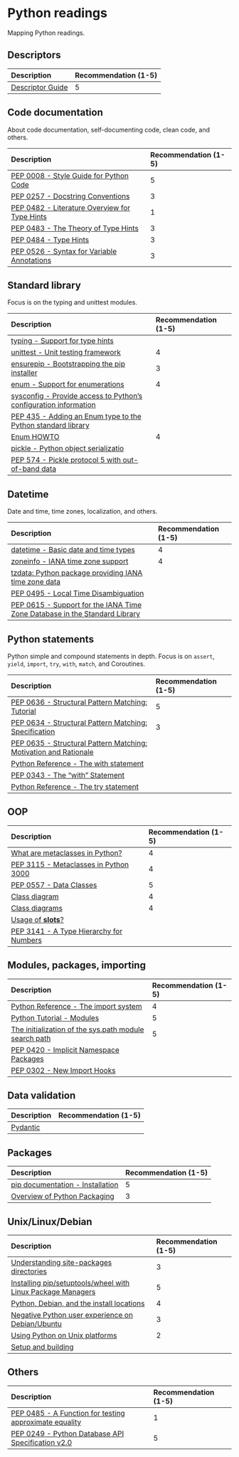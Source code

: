 # Python readings
Mapping Python readings.

## Descriptors
| Description | Recommendation (1-5) |
| :---        | :---                 |
| [Descriptor Guide](https://docs.python.org/3/howto/descriptor.html) | 5 |

## Code documentation
About code documentation, self-documenting code, clean code, and others.

| Description | Recommendation (1-5) |
| :---        | :---                 |
| [PEP 0008 - Style Guide for Python Code](https://peps.python.org/pep-0008/) | 5 |
| [PEP 0257 - Docstring Conventions](https://peps.python.org/pep-0257/) | 3 |
| [PEP 0482 - Literature Overview for Type Hints](https://peps.python.org/pep-0482/) | 1 |
| [PEP 0483 - The Theory of Type Hints](https://peps.python.org/pep-0483/) | 3 |
| [PEP 0484 - Type Hints](https://peps.python.org/pep-0484/) | 3 |
| [PEP 0526 - Syntax for Variable Annotations](https://peps.python.org/pep-0526/) | 3 |

## Standard library
Focus is on the typing and unittest modules.

| Description | Recommendation (1-5) |
| :---        | :---                 |
| [typing - Support for type hints](https://docs.python.org/3/library/typing.html) |  |
| [unittest - Unit testing framework](https://docs.python.org/3/library/unittest.html) | 4 |
| [ensurepip - Bootstrapping the pip installer](https://docs.python.org/3/library/ensurepip.html) | 3 |
| [enum - Support for enumerations](https://docs.python.org/3/library/enum.html) | 4 |
| [sysconfig - Provide access to Python’s configuration information](https://docs.python.org/3/library/sysconfig.html) |  |
| [PEP 435 - Adding an Enum type to the Python standard library](https://peps.python.org/pep-0435/) |  |
| [Enum HOWTO](https://docs.python.org/3/howto/enum.html) | 4 |
| [pickle - Python object serializatio](https://docs.python.org/3/library/pickle.html) |  |
| [PEP 574 - Pickle protocol 5 with out-of-band data](https://peps.python.org/pep-0574/) |  |

## Datetime
Date and time, time zones, localization, and others.

| Description | Recommendation (1-5) |
| :---        | :---                 |
| [datetime - Basic date and time types](https://docs.python.org/3/library/datetime.html) | 4 |
| [zoneinfo - IANA time zone support](https://docs.python.org/3/library/zoneinfo.html) | 4 |
| [tzdata: Python package providing IANA time zone data](https://tzdata.readthedocs.io/en/latest/) | |
| [PEP 0495 - Local Time Disambiguation](https://peps.python.org/pep-0495/) | |
| [PEP 0615 - Support for the IANA Time Zone Database in the Standard Library](https://peps.python.org/pep-0615/) | |

## Python statements
Python simple and compound statements in depth. Focus is on `assert`, `yield`, `import`, `try`, `with`, `match`, and Coroutines.

| Description | Recommendation (1-5) |
| :---        | :---                 |
| [PEP 0636 - Structural Pattern Matching: Tutorial](https://peps.python.org/pep-0636/) | 5 |
| [PEP 0634 - Structural Pattern Matching: Specification](https://peps.python.org/pep-0634/) | 3 |
| [PEP 0635 - Structural Pattern Matching: Motivation and Rationale](https://peps.python.org/pep-0635/) |  |
| [Python Reference - The with statement](https://docs.python.org/3/reference/compound_stmts.html#the-with-statement) |  |
| [PEP 0343 - The “with” Statement](https://peps.python.org/pep-0343/) |  |
| [Python Reference - The try statement](https://docs.python.org/3/reference/compound_stmts.html#the-try-statement) |  |

## OOP
| Description | Recommendation (1-5) |
| :---        | :---                 |
| [What are metaclasses in Python?](https://stackoverflow.com/q/100003) | 4 |
| [PEP 3115 - Metaclasses in Python 3000](https://peps.python.org/pep-3115/) | 4 |
| [PEP 0557 - Data Classes](https://peps.python.org/pep-0557/) | 5 |
| [Class diagram](https://en.wikipedia.org/wiki/Class_diagram) | 4 |
| [Class diagrams](https://mermaid.js.org/syntax/classDiagram.html) | 4 |
| [Usage of __slots__?](https://stackoverflow.com/q/472000) |  |
| [PEP 3141 - A Type Hierarchy for Numbers](https://peps.python.org/pep-3141/) |  |

## Modules, packages, importing
| Description | Recommendation (1-5) |
| :---        | :---                 |
| [Python Reference - The import system](https://docs.python.org/3/reference/import.html) | 4 |
| [Python Tutorial - Modules](https://docs.python.org/3/tutorial/modules.html) | 5 |
| [The initialization of the sys.path module search path](https://docs.python.org/3/library/sys_path_init.html) | 5 |
| [PEP 0420 - Implicit Namespace Packages](https://peps.python.org/pep-0420/) |  |
| [PEP 0302 - New Import Hooks](https://peps.python.org/pep-0302/) |  |

## Data validation
| Description | Recommendation (1-5) |
| :---        | :---                 |
| [Pydantic](https://docs.pydantic.dev/latest/concepts/models/) |  |

## Packages
| Description | Recommendation (1-5) |
| :---        | :---                 |
| [pip documentation - Installation](https://pip.pypa.io/en/stable/installation/) | 5 |
| [Overview of Python Packaging](https://packaging.python.org/en/latest/overview/) | 3 |

## Unix/Linux/Debian
| Description | Recommendation (1-5) |
| :---        | :---                 |
| [Understanding site-packages directories](https://discuss.python.org/t/understanding-site-packages-directories/12959) | 3 |
| [Installing pip/setuptools/wheel with Linux Package Managers](https://packaging.python.org/en/latest/guides/installing-using-linux-tools/) | 5 |
| [Python, Debian, and the install locations](https://ffy00.github.io/blog/02-python-debian-and-the-install-locations/) | 4 |
| [Negative Python user experience on Debian/Ubuntu](https://gist.github.com/tiran/2dec9e03c6f901814f6d1e8dad09528e) | 3 |
| [Using Python on Unix platforms](https://docs.python.org/3/using/unix.html) | 2 |
| [Setup and building](https://devguide.python.org/getting-started/setup-building/) |  |

## Others
| Description | Recommendation (1-5) |
| :---        | :---                 |
| [PEP 0485 - A Function for testing approximate equality](https://peps.python.org/pep-0485/) | 1 |
| [PEP 0249 - Python Database API Specification v2.0](https://peps.python.org/pep-0249/) | 5 |
